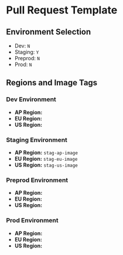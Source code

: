 # Pull Request Template

## Environment Selection
- Dev: `N`
- Staging: `Y`
- Preprod: `N`
- Prod: `N`

## Regions and Image Tags

### Dev Environment
- **AP Region:** 
- **EU Region:** 
- **US Region:** 

### Staging Environment
- **AP Region:** `stag-ap-image`
- **EU Region:** `stag-eu-image`
- **US Region:** `stag-us-image`

### Preprod Environment
- **AP Region:** 
- **EU Region:** 
- **US Region:** 

### Prod Environment
- **AP Region:** 
- **EU Region:** 
- **US Region:** 
